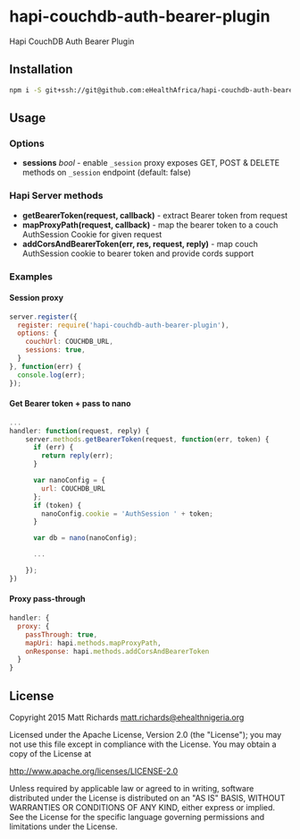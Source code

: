 # hapi-couchdb-auth-bearer-plugin

Hapi CouchDB Auth Bearer Plugin

## Installation

```bash
npm i -S git+ssh://git@github.com:eHealthAfrica/hapi-couchdb-auth-bearer-plugin.git
```

## Usage

### Options

- **sessions** _bool_ - enable `_session` proxy exposes GET, POST & DELETE methods on `_session` endpoint (default: false)

### Hapi Server methods

- **getBearerToken(request, callback)** - extract Bearer token from request
- **mapProxyPath(request, callback)** - map the bearer token to a couch AuthSession Cookie for given request
- **addCorsAndBearerToken(err, res, request, reply)** - map couch AuthSession cookie to bearer token and provide cords support

### Examples

#### Session proxy

```javascript
server.register({
  register: require('hapi-couchdb-auth-bearer-plugin'),
  options: {
    couchUrl: COUCHDB_URL,
    sessions: true,
  }
}, function(err) {
  console.log(err);
});
```

#### Get Bearer token + pass to nano
```javascript
...
handler: function(request, reply) {
    server.methods.getBearerToken(request, function(err, token) {
      if (err) {
        return reply(err);
      }

      var nanoConfig = {
        url: COUCHDB_URL
      };
      if (token) {
        nanoConfig.cookie = 'AuthSession ' + token;
      }

      var db = nano(nanoConfig);

      ...

    });
})
```

#### Proxy pass-through

```javascript
handler: {
  proxy: {
    passThrough: true,
    mapUri: hapi.methods.mapProxyPath,
    onResponse: hapi.methods.addCorsAndBearerToken
  }
}
```

## License

Copyright 2015 Matt Richards <matt.richards@ehealthnigeria.org>

Licensed under the Apache License, Version 2.0 (the "License"); you may not use this file except in compliance with the License.  You may obtain a copy of the License at

http://www.apache.org/licenses/LICENSE-2.0

Unless required by applicable law or agreed to in writing, software distributed under the License is distributed on an "AS IS" BASIS, WITHOUT WARRANTIES OR CONDITIONS OF ANY KIND, either express or implied.  See the License for the specific language governing permissions and limitations under the License.

